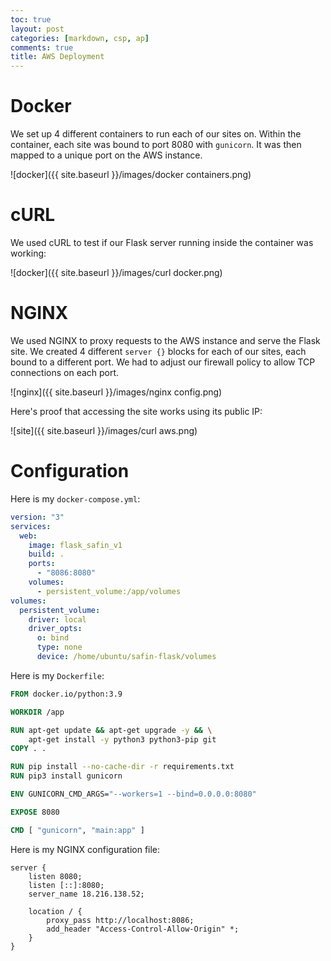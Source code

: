 ```yaml
---
toc: true
layout: post
categories: [markdown, csp, ap]
comments: true
title: AWS Deployment
---
```


# Docker

We set up 4 different containers to run each of our sites on. Within the container, each site was bound to port 8080 with `gunicorn`. It was then mapped to a unique port on the AWS instance.

![docker]({{ site.baseurl }}/images/docker containers.png)

# cURL

We used cURL to test if our Flask server running inside the container was working:

![docker]({{ site.baseurl }}/images/curl docker.png)

# NGINX

We used NGINX to proxy requests to the AWS instance and serve the Flask site. We created 4 different `server {}` blocks for each of our sites, each bound to a different port. We had to adjust our firewall policy to allow TCP connections on each port.

![nginx]({{ site.baseurl }}/images/nginx config.png)

Here's proof that accessing the site works using its public IP:

![site]({{ site.baseurl }}/images/curl aws.png)

# Configuration

Here is my `docker-compose.yml`:

```yaml
version: "3"
services:
  web:
    image: flask_safin_v1
    build: .
    ports:
      - "8086:8080"
    volumes:
      - persistent_volume:/app/volumes
volumes:
  persistent_volume:
    driver: local
    driver_opts:
      o: bind
      type: none
      device: /home/ubuntu/safin-flask/volumes
```

Here is my `Dockerfile`:

```dockerfile
FROM docker.io/python:3.9

WORKDIR /app

RUN apt-get update && apt-get upgrade -y && \
    apt-get install -y python3 python3-pip git
COPY . .

RUN pip install --no-cache-dir -r requirements.txt
RUN pip3 install gunicorn

ENV GUNICORN_CMD_ARGS="--workers=1 --bind=0.0.0.0:8080"

EXPOSE 8080

CMD [ "gunicorn", "main:app" ]
```

Here is my NGINX configuration file:

```nginx
server {
    listen 8080;
    listen [::]:8080;
    server_name 18.216.138.52;

    location / {
        proxy_pass http://localhost:8086;
        add_header "Access-Control-Allow-Origin" *;
    }
}
```
